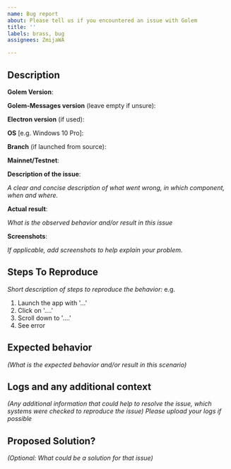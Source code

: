 ```yaml
---
name: Bug report
about: Please tell us if you encountered an issue with Golem
title: ''
labels: brass, bug
assignees: ZmijaWA

---
```


## Description

**Golem Version**:

**Golem-Messages version** (leave empty if unsure):

**Electron version** (if used):

**OS** [e.g. Windows 10 Pro]:

**Branch** (if launched from source):

**Mainnet/Testnet**:

**Description of the issue**:

_A clear and concise description of what went wrong, in which component, when and where._

**Actual result**:

_What is the observed behavior and/or result in this issue_

**Screenshots**:

_If applicable, add screenshots to help explain your problem._

## Steps To Reproduce
_Short description of steps to reproduce the behavior:_
e.g.
1. Launch the app with '...'
2. Click on '....'
3. Scroll down to '....'
4. See error

## Expected behavior
_(What is the expected behavior and/or result in this scenario)_

## Logs and any additional context
_(Any additional information that could help to resolve the issue, which systems were checked to reproduce the issue)_
_Please upload your logs if possible_

## Proposed Solution?
_(Optional: What could be a solution for that issue)_
